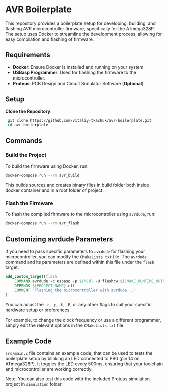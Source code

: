 # AVR Boilerplate

This repository provides a boilerplate setup for developing, building, and flashing AVR microcontroller firmware, specifically for the ATmega328P. The setup uses Docker to streamline the development process, allowing for easy compilation and flashing of firmware.

## Requirements

- **Docker**: Ensure Docker is installed and running on your system.
- **USBasp Programmer**: Used for flashing the firmware to the microcontroller.
- **Proteus**: PCB Design and Circuit Simulator Software (**Optional**)

## Setup

**Clone the Repository**:
```bash
 git clone https://github.com/vitaliy-tkachuk/avr-boilerplate.git
 cd avr-boilerplate
```

## Commands

### Build the Project

To build the firmware using Docker, run:

```bash
docker-compose run --rm avr_build
```
This builds sources and creates binary files in build folder both inside docker container and in a root folder of project.
### Flash the Firmware

To flash the compiled firmware to the microcontroller using `avrdude`, run:

```bash
docker-compose run --rm avr_flash
```

## Customizing avrdude Parameters

If you need to pass specific parameters to `avrdude` for flashing your microcontroller, you can modify the `CMakeLists.txt` file. The `avrdude` command and its parameters are defined within this file under the `flash` target.

```cmake
add_custom_target(flash
    COMMAND avrdude -c usbasp -p ${MCU} -U flash:w:${CMAKE_RUNTIME_OUTPUT_DIRECTORY}/${PROJECT_NAME}.hex -B 125kHz
    DEPENDS ${PROJECT_NAME}.elf
    COMMENT "Flashing the microcontroller with avrdude..."
)
```

You can adjust the `-c`, `-p`, `-U`, `-B`, or any other flags to suit your specific hardware setup or preferences.

For example, to change the clock frequency or use a different programmer, simply edit the relevant options in the `CMakeLists.txt` file.

## Example Code

`src/main.c` file contains an example code, that can be used to tests the boilerplate setup by blinking an LED connected to PB0 (pin 14 on ATmega328P). It toggles the LED every 500ms, ensuring that your toolchain and microcontroller are working correctly.

Note: 
You can also test this code with the included Proteus simulation project in `simulation` folder.
